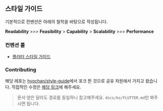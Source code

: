 ## 스타일 가이드

기본적으로 컨벤션은 아래의 철학을 바탕으로 작성됩니다.

**Readability** >>> **Feasibility** > **Capability** > **Scalability** >>> **Performance**


### 컨벤션 룰

- [플러터 스타일 가이드](./docs/ko/FLUTTER.md)

### Contributing
해당 레포는 [hyochan/style-guide](https://github.com/hyochan/style-guide)에서 포크 뜬 것으로 공유 차원에서 가지고 왔습니다. 직접적인 수정은 [해당 링크](https://github.com/hyochan/style-guide)에 해주세요.
> 문서 양은 달라도 경로를 동일하니 참고해주세요. `docs/ko/FLUTTER.md`만 봐주시면 됩니다.
